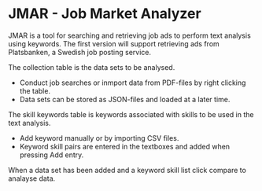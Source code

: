 # JMAR - Job Market Analyzer

JMAR is a tool for searching and retrieving job ads to perform text analysis using keywords. The first version will support retrieving ads from Platsbanken, a Swedish job posting service.

The collection table is the data sets to be analysed.
- Conduct job searches or inmport data from PDF-files by right clicking the table.
- Data sets can be stored as JSON-files and loaded at a later time.

The skill keywords table is keywords associated with skills to be used in the text analysis.
- Add keyword manually or by importing CSV files.
- Keyword skill pairs are entered in the textboxes and added when pressing Add entry.

When a data set has been added and a keyword skill list click compare to analayse data.
